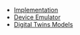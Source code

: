 * [Implementation](index.md)
* [Device Emulator](device-emulator/)
* [Digital Twins Models](digital-twins-models.md)